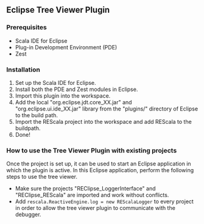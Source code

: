 ## Eclipse Tree Viewer Plugin

### Prerequisites

* Scala IDE for Eclipse
* Plug-in Development Environment (PDE)
* Zest

### Installation

1. Set up the Scala IDE for Eclipse.
2. Install both the PDE and Zest modules in Eclipse.
3. Import this plugin into the workspace.
4. Add the local "org.eclipse.jdt.core_XX.jar" and "org.eclipse.ui.ide_XX.jar" library from the "plugins/" directory of Eclipse to the build path.
5. Import the REScala project into the workspace and add REScala to the buildpath.
6. Done!

### How to use the Tree Viewer Plugin with existing projects

Once the project is set up, it can be used to start an Eclipse application in which the plugin is active. In this Eclipse application, perform the following steps to use the tree viewer.

* Make sure the projects "REClipse_LoggerInterface" and "REClipse_REScala" are imported and work without conflicts.
* Add `rescala.ReactiveEngine.log = new REScalaLogger` to every project in order to allow the tree viewer plugin to communicate with the debugger.
